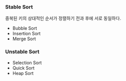 ### Stable Sort

중복된 키의 상대적인 순서가 정렬하기 전과 후에 서로 동일하다.

- Bubble Sort
- Insertion Sort
- Merge Sort

### Unstable Sort

- Selection Sort
- Quick Sort
- Heap Sort
